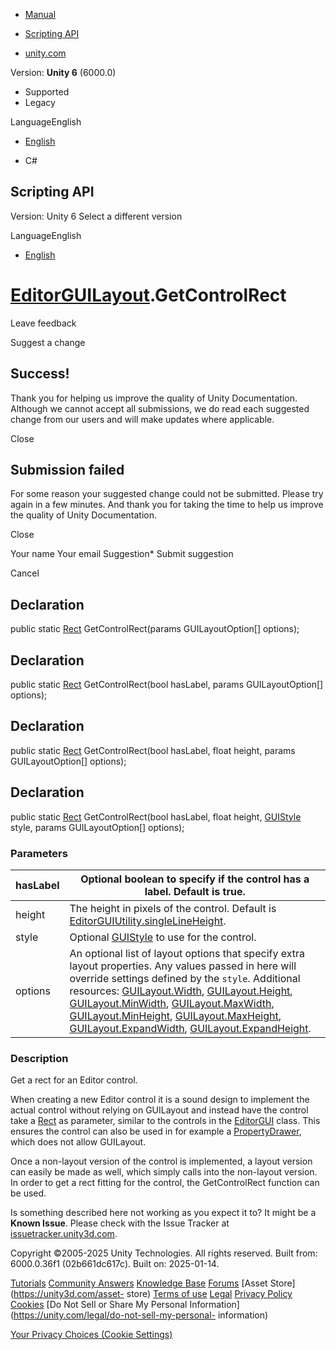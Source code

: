 [ ]()

  * [Manual](../Manual/index.html)
  * [Scripting API](../ScriptReference/index.html)

  * [unity.com](https://unity.com/)

Version: **Unity 6** (6000.0)

  * Supported
  * Legacy

LanguageEnglish

  * [English]()

  * C#

[ ](https://docs.unity3d.com)

## Scripting API

Version: Unity 6 Select a different version

LanguageEnglish

  * [English]()

#  [EditorGUILayout](EditorGUILayout.html).GetControlRect

Leave feedback

Suggest a change

## Success!

Thank you for helping us improve the quality of Unity Documentation. Although
we cannot accept all submissions, we do read each suggested change from our
users and will make updates where applicable.

Close

## Submission failed

For some reason your suggested change could not be submitted. Please <a>try
again</a> in a few minutes. And thank you for taking the time to help us
improve the quality of Unity Documentation.

Close

Your name Your email Suggestion* Submit suggestion

Cancel

[ ]()

## Declaration

public static [Rect](Rect.html) GetControlRect(params GUILayoutOption[]
options);

## Declaration

public static [Rect](Rect.html) GetControlRect(bool hasLabel, params
GUILayoutOption[] options);

## Declaration

public static [Rect](Rect.html) GetControlRect(bool hasLabel, float height,
params GUILayoutOption[] options);

## Declaration

public static [Rect](Rect.html) GetControlRect(bool hasLabel, float height,
[GUIStyle](GUIStyle.html) style, params GUILayoutOption[] options);

### Parameters

hasLabel | Optional boolean to specify if the control has a label. Default is true.  
---|---  
height | The height in pixels of the control. Default is [EditorGUIUtility.singleLineHeight](EditorGUIUtility-singleLineHeight.html).  
style | Optional [GUIStyle](GUIStyle.html) to use for the control.  
options | An optional list of layout options that specify extra layout properties. Any values passed in here will override settings defined by the `style`. Additional resources: [GUILayout.Width](GUILayout.Width.html), [GUILayout.Height](GUILayout.Height.html), [GUILayout.MinWidth](GUILayout.MinWidth.html), [GUILayout.MaxWidth](GUILayout.MaxWidth.html), [GUILayout.MinHeight](GUILayout.MinHeight.html), [GUILayout.MaxHeight](GUILayout.MaxHeight.html), [GUILayout.ExpandWidth](GUILayout.ExpandWidth.html), [GUILayout.ExpandHeight](GUILayout.ExpandHeight.html).  
  
### Description

Get a rect for an Editor control.

When creating a new Editor control it is a sound design to implement the
actual control without relying on GUILayout and instead have the control take
a [Rect](Rect.html) as parameter, similar to the controls in the
[EditorGUI](EditorGUI.html) class. This ensures the control can also be used
in for example a [PropertyDrawer](PropertyDrawer.html), which does not allow
GUILayout.  
  
Once a non-layout version of the control is implemented, a layout version can
easily be made as well, which simply calls into the non-layout version. In
order to get a rect fitting for the control, the GetControlRect function can
be used.

Is something described here not working as you expect it to? It might be a
**Known Issue**. Please check with the Issue Tracker at
[issuetracker.unity3d.com](https://issuetracker.unity3d.com).

Copyright ©2005-2025 Unity Technologies. All rights reserved. Built from:
6000.0.36f1 (02b661dc617c). Built on: 2025-01-14.

[Tutorials](https://unity3d.com/learn) [Community
Answers](https://answers.unity3d.com) [Knowledge
Base](https://support.unity3d.com/hc/en-us)
[Forums](https://forum.unity3d.com) [Asset Store](https://unity3d.com/asset-
store) [Terms of use](https://docs.unity3d.com/Manual/TermsOfUse.html)
[Legal](https://unity.com/legal) [Privacy
Policy](https://unity.com/legal/privacy-policy)
[Cookies](https://unity.com/legal/cookie-policy) [Do Not Sell or Share My
Personal Information](https://unity.com/legal/do-not-sell-my-personal-
information)

[Your Privacy Choices (Cookie Settings)](javascript:void\(0\);)

